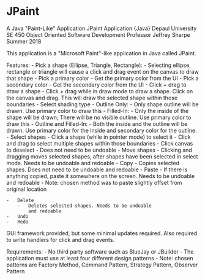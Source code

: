 # JPaint
A Java "Paint-Like" Application
JPaint Application {Java}
Depaul University 
SE 450 Object Oriented Software Development
Professor Jeffrey Sharpe
Summer 2018

This application is a "Microsoft Paint"-like application in Java called
JPaint.

Features:
	-	Pick a shape (Ellipse, Triangle, Rectangle):
		- 	Selecting ellipse, rectangle or triangle will 
			cause a click and drag event on the canvas to 
			draw that shape
	-	Pick a primary color
		-	Get the primary color from the UI
	-	Pick a secondary color
		-	Get the secondary color from the UI
	-	Click + drag to draw a shape
		-	Click + drag while in draw mode to draw a shape.
			Click on the canvas and drag. This will draw
			the selected shape within those boundaries
	-	Select shading type 
		-	Outline Only:
			-	Only shape outline will be drawn. Use
				primary color to draw this
		-	Filled-In:
			-	Only the inside of the shape will be
				drawn; There will be no visible outline.
				Use primary color to draw this
		-	Outline and Filled-In:
			-	Both the inside and the outline will be
				drawn. Use primary color for the inside
				and secondary color for the outline.
	-	Select shapes
		-	Click a shape (while in pointer mode) to select
			it
		-	Click and drag to select multiple shapes within
			those boundaries
		-	Click canvas to deselect
		-	Does not need to be undoable
	-	Move shapes
		-	Clicking and dragging moves selected shapes, 
			after shapes have been selected in select mode.
			Needs to be undoable and redoable
	-	Copy
		-	Copies selected shapes. Does not need to be
			undoable and redoable
	-	Paste
		-	If there is anything copied, paste it somewhere
			on the screen. Needs to be undoable and redoable
			-	Note: chosen method was to paste 
				slightly offset from original location
			
	-	Delete	
		-	Deletes selected shapes. Needs to be undoable
			and redoable
	-	Undo
	- 	Redo


GUI framework provided, but some minimal updates required.
Also required to write handlers for click and drag events.

Requirements:
	-	No third party software such as BlueJay or JBuilder
	-	The application must use at least four different 
		design patterns 
		-	Note: chosen patterns are Factory Method,
		Command Pattern, Strategy Pattern, Observer Pattern			 
